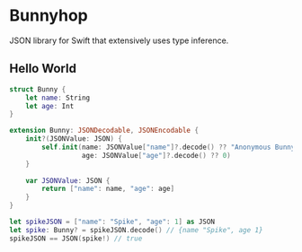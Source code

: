 # Bunnyhop
JSON library for Swift that extensively uses type inference.

## Hello World

```swift
struct Bunny {
    let name: String
    let age: Int
}

extension Bunny: JSONDecodable, JSONEncodable {
    init?(JSONValue: JSON) {
        self.init(name: JSONValue["name"]?.decode() ?? "Anonymous Bunny",
                  age: JSONValue["age"]?.decode() ?? 0)
    }
    
    var JSONValue: JSON {
        return ["name": name, "age": age]
    }
}

let spikeJSON = ["name": "Spike", "age": 1] as JSON
let spike: Bunny? = spikeJSON.decode() // {name "Spike", age 1}
spikeJSON == JSON(spike!) // true
```
